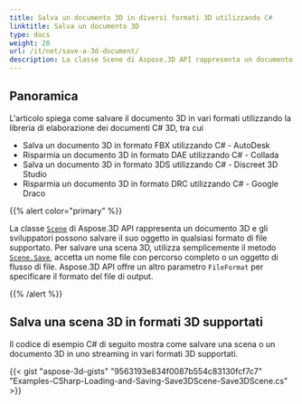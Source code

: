 ```yaml
---
title: Salva un documento 3D in diversi formati 3D utilizzando C#
linktitle: Salva un documento 3D
type: docs
weight: 20
url: /it/net/save-a-3d-document/
description: La classe Scene di Aspose.3D API rappresenta un documento 3D e gli sviluppatori possono salvare il suo oggetto in qualsiasi formato di file supportato.
---
```

##  **Panoramica**
L'articolo spiega come salvare il documento 3D in vari formati utilizzando la libreria di elaborazione dei documenti C# 3D, tra cui

- Salva un documento 3D in formato FBX utilizzando C# - AutoDesk
- Risparmia un documento 3D in formato DAE utilizzando C# - Collada
- Salva un documento 3D in formato 3DS utilizzando C# - Discreet 3D Studio
- Risparmia un documento 3D in formato DRC utilizzando C# - Google Draco

{{% alert color="primary" %}} 

La classe [`Scene`](https://reference.aspose.com/3d/net/aspose.threed/scene) di Aspose.3D API rappresenta un documento 3D e gli sviluppatori possono salvare il suo oggetto in qualsiasi formato di file supportato. Per salvare una scena 3D, utilizza semplicemente il metodo [`Scene.Save`](https://reference.aspose.com/3d/net/aspose.threed/scene/methods/save), accetta un nome file con percorso completo o un oggetto di flusso di file. Aspose.3D API offre un altro parametro `FileFormat` per specificare il formato del file di output.

{{% /alert %}} 

##  **Salva una scena 3D in formati 3D supportati**

Il codice di esempio C# di seguito mostra come salvare una scena o un documento 3D in uno streaming in vari formati 3D supportati.

{{< gist "aspose-3d-gists" "9563193e834f0087b554c83130fcf7c7" "Examples-CSharp-Loading-and-Saving-Save3DScene-Save3DScene.cs" >}}
